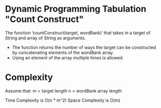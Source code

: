 # Dynamic Programming Tabulation "Count Construct"

The function ‘countConstruct(target, wordBank)‘ that takes in a
target of String and array of String as arguments.

* The function returns the number of ways the target can be constructed by concatenating elements of the wordBank array.
* Using an element of the array multiple times is allowed.

# Complexity

Assume that:
m = target length
n = wordBank array length

Time Complexity is O(n * m^2)
Space Complexity is O(m)

